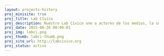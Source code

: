 ```yaml
---
layout: projects-history
proj_minisite: true
proj_title: Lab Cívico
proj_description: Nuestro Lab Cívico une a actores de los medios, la sociedad civil, la academia, el diseño, el desarrollo web y activismo, que quiere luchar por causas sociales comunes. A través de esta metodología creamos colaborativamente herramientas efectivas y multidisciplinarias para crear, planear, e implementar herramientas tecnológicas que promueven el cambio social. 
proj_date: 2015-06-26 00:00:01
proj_img: labci.png
proj_thumb: labci-thumb.png
proj_site_url: http://labcivico.org
proj_status: activo
---
```

